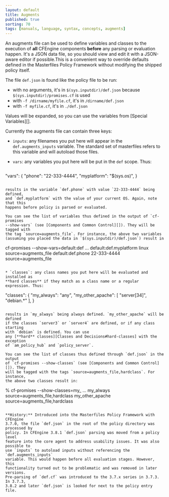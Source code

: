 ```yaml
---
layout: default
title: Augments
published: true
sorting: 70
tags: [manuals, language, syntax, concepts, augments]
---
```


An augments file can be used to define variables and classes to the execution of
**all** CFEngine components **before** any parsing or evaluation happen. It's a
JSON data file, so you should view and edit it with a JSON-aware editor if
possible.This is a convenient way to override defaults defined in the
Masterfiles Policy Framework without modifying the shipped policy itself.

The file `def.json` is found like the policy file to be run:

* with no arguments, it's in `$(sys.inputdir)/def.json` because
  `$(sys.inputdir)/promises.cf` is used
* with `-f /dirname/myfile.cf`, it's in `/dirname/def.json`
* with `-f myfile.cf`, it's in `./def.json`

Values will be expanded, so you can use the variables from
[Special Variables][].

Currently the augments file can contain three keys:

* `inputs`: any filenames you put here will appear in the `def.augments_inputs`
  variable. The standard set of masterfiles refers to this variable and will
  autoload those files.

* `vars`: any variables you put here will be put in the `def` scope. Thus:

  ```
"vars":
{
  "phone": "22-333-4444",
  "myplatform": "$(sys.os)",
}
  ```

  results in the variable `def.phone` with value `22-333-4444` being defined,
  and `def.myplatform` with the value of your current OS. Again, note that this
  happens before policy is parsed or evaluated.

  You can see the list of variables thus defined in the output of `cf-promises
  --show-vars` (see [Components and Common Control][]). They will be tagged with
  the tag `source=augments_file`. For instance, the above two variables
  (assuming you placed the data in `$(sys.inputdir)/def.json`) result in

  ```
cf-promises --show-vars=default:def
...
default:def.myplatform                   linux                                                        source=augments_file
default:def.phone                        22-333-4444                                                  source=augments_file
  ```

* `classes`: any class names you put here will be evaluated and installed as
  **hard classes** if they match as a class name or a regular expression. Thus:

  ```
"classes":
{
  "my_always": "any",
  "my_other_apache": [ "server[34]", "debian.*" ],
}
  ```

  results in `my_always` being always defined. `my_other_apache` will be defined
  if the classes `server3` or `server4` are defined, or if any class starting
  with `debian` is defined. You can use
  any [**hard** classes][Classes and Decisions#hard-classes] with the exception
  of `am_policy_hub` and `policy_server`.

  You can see the list of classes thus defined through `def.json` in the output
  of `cf-promises --show-classes` (see [Components and Common Control][]). They
  will be tagged with the tags `source=augments_file,hardclass`. For instance,
  the above two classes result in:

  ```
% cf-promises --show-classes=my_
...
my_always                                                    source=augments_file,hardclass
my_other_apache                                              source=augments_file,hardclass
  ```

**History:** Introduced into the Masterfiles Policy Framework with CFEngine
3.7.0, the file `def.json` in the root of the policy directory was processed by
policy. In CFEngine 3.8.1 `def.json` parsing was moved from a policy level
feature into the core agent to address usability issues. It was also possible to
use `inputs` to autoload inputs without referencing the `def.augments_inputs`
variable. This would happen before all evaluation stages. However, this
functionality turned out to be problematic and was removed in later versions.
Pre-parsing of `def.cf` was introduced to the 3.7.x series in 3.7.3. In 3.7.3,
3.8.2 and later `def.json` is looked for next to the policy entry file.
